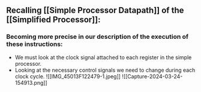 ## Recalling [[Simple Processor Datapath]] of the [[Simplified Processor]]:

### Becoming more precise in our description of the execution of these instructions:

- We must look at the clock signal attached to each register in the simple processor.
- Looking at the necessary control signals we need to change during each clock cycle.
![[IMG_45013F122479-1.jpeg]]
![[Capture-2024-03-24-154913.png]]
